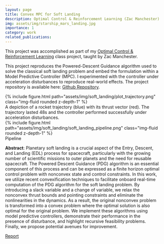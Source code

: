 ```yaml
---
layout: page
title: Convex MPC for Soft Landing
description: Optimal Control & Reinforcement Learning (Zac Manchester)
img: assets/img/starship_mars_landing.jpg
importance: 1
category: work
related_publications: 
---
```


This project was accomplished as part of my [Optimal Control & Reinforcement Learning](https://github.com/Optimal-Control-16-745/) class project, taught by Zac Manchester.


This project reproduces the Powered-Descent Guidance algorithm used to solve the classical soft landing problem and embed the formulation within a Model Predictive Controller (MPC). I experimented with the controller under acceleration disturbances to reproduce real-world effects. The project repository is available here: [Github Repository](https://github.com/Ibrassow/soft_landing_mpc).

<div class="row justify-content-sm-center">
    <div class="col-sm mt-3 mt-md-0">
        {% include figure.html path="assets/img/soft_landing/plot_trajectory.png" class="img-fluid rounded z-depth-1" %}
    </div>
</div>

<div class="caption">
    A depiction of a rocket trajectory (blue) with its thrust vector (red). The trajectory lasted 48s and the controller performed successfully under acceleration disturbances.
</div>

<div class="row justify-content-sm-center">
    <div class="col-sm mt-3 mt-md-0">
        {% include figure.html path="assets/img/soft_landing/soft_landing_pipeline.png" class="img-fluid rounded z-depth-1" %}
    </div>
</div>
<div class="caption">
    Pipeline
</div>


**Abstract**: Planetary soft landing is a crucial aspect of the Entry, Descent, and Landing (EDL) process for spacecraft, particularly with the growing number of scientific missions to outer planets and the need for reusable spacecraft. The Powered Descent Guidance (PDG) algorithm is an essential component of this process and can be expressed as a finite horizon optimal control problem with nonconvex state and control constraints. In this work, we utilize recent convexification techniques to facilitate onboard real-time computation of the PDG algorithm for the soft landing problem. By introducing a slack variable and a change of variable, we relax the nonconvex thrust bounds and pointing constraints and eliminate the nonlinearities in the dynamics. As a result, the original nonconvex problem is transformed into a convex problem where the optimal solution is also optimal for the original problem. We implement these algorithms using model predictive controllers, demonstrate their performance in the presence of disturbance, and highlight recursive feasibility problems. Finally, we propose potential avenues for improvement.

[Report](https://drive.google.com/file/d/1znKFxS9bnGO07kgCUI014uDOXs5Ije3o/view?usp=sharing)





